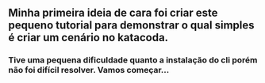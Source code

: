 ## Minha primeira ideia de cara foi criar este pequeno tutorial para demonstrar o qual simples é criar um cenário no katacoda.

### Tive uma pequena dificuldade quanto a instalação do cli porém não foi difícil resolver. Vamos começar...